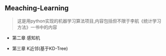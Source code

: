 ## Meaching-Learning
> 这是用python实现的机器学习算法项目,内容包括但不限于李航《统计学习方法》一书中的内容


- 第二章  感知机

- 第三章  K近邻(基于KD-Tree)
